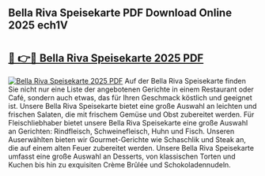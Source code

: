 ## Bella Riva Speisekarte PDF Download Online 2025 ech1V

# <h2><a href="http://gcdlud3.nevu.top/?p=Bella+Riva+Speisekarte">🔗 👉🔴 Bella Riva Speisekarte 2025 PDF</a></h2>

[![Bella Riva Speisekarte 2025 PDF](https://i.imgur.com/dBaPXMq.png)](http://gcdlud3.nevu.top/?p=Bella+Riva+Speisekarte)
Auf der Bella Riva Speisekarte finden Sie nicht nur eine Liste der angebotenen Gerichte in einem Restaurant oder Café, sondern auch etwas, das für Ihren Geschmack köstlich und geeignet ist. Unsere Bella Riva Speisekarte bietet eine große Auswahl an leichten und frischen Salaten, die mit frischem Gemüse und Obst zubereitet werden. Für Fleischliebhaber bietet unsere Bella Riva Speisekarte eine große Auswahl an Gerichten: Rindfleisch, Schweinefleisch, Huhn und Fisch. Unseren Auserwählten bieten wir Gourmet-Gerichte wie Schaschlik und Steak an, die auf einem alten Feuer zubereitet werden. Unsere Bella Riva Speisekarte umfasst eine große Auswahl an Desserts, von klassischen Torten und Kuchen bis hin zu exquisiten Crème Brûlée und Schokoladennudeln.
